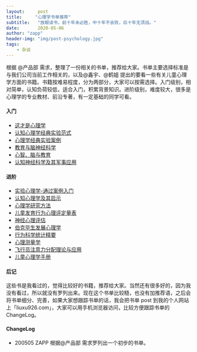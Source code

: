 ```yaml
---
layout:     post
title:     "心理学书单推荐"
subtitle:   "放眼读书，前十年未必胜，中十年不会败，后十年无须战。"
date:       2020-05-06
author: "zapp"
header-img: "img/post-psychology.jpg"
tags:
    - 杂谈
---
```


根据 @产品部 需求，整理了一份相关的书单，推荐给大家。书单主要选择标准是与我们公司当前工作相关的，以及@鑫宇、@鹤姐 提出的要看一些有关儿童心理学方面的书籍。书籍按难易程度，分为两部分，大家可以按需选择。入门级别，相对简单，认知负荷较低，适合入门，积累背景知识。进阶级别，难度较大，很多是心理学的专业教材、前沿专著，有一定基础的同学可看。

#### 入门
- [这才是心理学](https://book.douban.com/subject/35023259/)
- [认知心理学经典实验范式](https://book.douban.com/subject/34827650/)
- [心理学经典实验案例](http://product.dangdang.com/23285343.html)
- [教育与脑神经科学](https://book.douban.com/subject/25884163/)
- [心智、脑与教育](https://book.douban.com/subject/24869163/)
- [认知神经科学及其军事应用](http://product.dangdang.com/1089191303.html)

#### 进阶
- [实验心理学-通过案例入门](https://book.douban.com/subject/30305632/)
- [认知心理学及其启示](https://book.douban.com/subject/7067149/)
- [心理学研究方法](https://book.douban.com/subject/3270929/)
- [儿童发育行为心理评定量表](https://book.douban.com/subject/26777060/)
- [神经心理评估](https://book.douban.com/subject/27038169/)
- [伯克毕生发展心理学](https://book.douban.com/subject/32694876/)
- [行为科学统计精要](https://book.douban.com/subject/26842322/)
- [心理测量学](https://book.douban.com/subject/10785327/)
- [飞行员注意力分配理论与应用](https://book.douban.com/subject/25828593/)
- [儿童心理学手册](https://book.douban.com/subject/26352470/)

#### 后记
这些书是我看过的，觉得比较好的书籍，推荐给大家。当然还有很多好的，因为我没有看过，所以就没有罗列出来。现在这个书单比较糙，也没有加推荐语，之后会将书单细分、完善，如果大家想跟踪书单的话，我会把书单 post 到我的个人网站上「liuxu926.com」，大家可以用手机浏览器访问，比较方便跟踪书单的 ChangeLog。

#### ChangeLog
- 200505 ZAPP 根据@产品部 需求罗列出一个初步的书单。